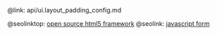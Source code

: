 @link: api/ui.layout_padding_config.md

@seolinktop: [open source html5 framework](https://webix.com)
@seolink: [javascript form](https://webix.com/widget/form/)